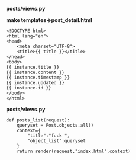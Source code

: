 **posts/views.py**

**make templates->post_detail.html**

    <!DOCTYPE html>
    <html lang="en">
    <head>
        <meta charset="UTF-8">
        <title>{{ title }}</title>
    </head>
    <body>
    {{ instance.title }}
    {{ instance.content }}
    {{ instance.timestamp }}
    {{ instance.updated }}
    {{ instance.id }}
    </body>
    </html>

**posts/views.py**

    def posts_list(request):
        queryset = Post.objects.all()
        context={
            "title":"fuck ",
            "object_list":queryset
        }
        return render(request,"index.html",context)